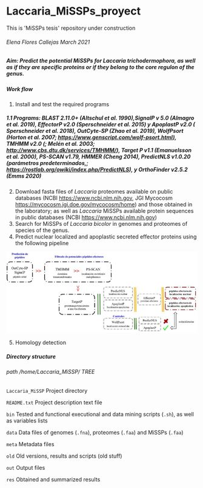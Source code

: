 # Laccaria_MiSSPs_proyect
This is 'MiSSPs tesis' repository under construction

###### Elena Flores Callejas  March 2021

##### Aim: Predict the potential MiSSPs for *Laccaria trichodermophora*, as well as if they are specific proteins or if they belong to the core regulon of the genus.

##### Work flow

1. Install and test the required programs
##### 1.1 Programs: BLAST 2.11.0+ (Altschul et al. 1990),SignalP v 5.0 (Almagro et al. 2019), EffectorP v2.0 (Sperschneider et al. 2015) y ApoplastP v2.0 ( Sperschneider et al. 2018), OutCyte-SP (Zhao et al. 2019), WolfPsort (Horton et al. 2007; https://www.genscript.com/wolf-psort.html), TMHMM v2.0 (; Melén et al. 2003; http://www.cbs.dtu.dk/services/TMHMM/), Target P v1.1 (Emanuelsson et al. 2000), PS-SCAN v1.79, HMMER (Cheng 2014), PredictNLS v1.0.20 (parámetros predeterminados,; https://rostlab.org/owiki/index.php/PredictNLS), y OrthoFinder v2.5.2 (Emms 2020) 
2. Download fasta files of *Laccaria* proteomes available on public databases (NCBI https://www.ncbi.nlm.nih.gov, JGI Mycocosm https://mycocosm.jgi.doe.gov/mycocosm/home) and those obtained in the laboratory; as well as *Laccaria* MiSSPs available protein sequences in public databases (NCBI https://www.ncbi.nlm.nih.gov)
3. Search for MiSSPs of *Laccaria bicolor* in genomes and proteomes of species of the genus.
4. Predict nuclear localized and apoplastic secreted effector proteins using the following pipeline

![pipeline](pipeline.JPG)

5. Homology detection

##### Directory structure

###### path /home/Laccaria_MiSSP/ TREE

`Laccaria_MiSSP` Project directory

`README.txt` Project description text file

`bin` Tested and functional executional and data mining scripts (`.sh`), as well as variables lists  

`data` Data files of genomes (`.fna`), proteomes (`.faa`) and MiSSPs (`.faa`)

`meta` Metadata files 

`old` Old versions, results and scripts (old stuff)

`out` Output files

`res` Obtained and summarized results


